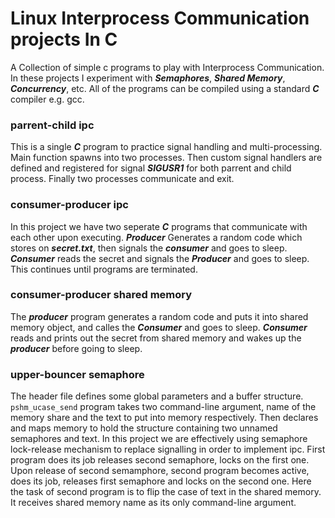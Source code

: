 # Linux Interprocess Communication projects In C
A Collection of simple c programs to play with Interprocess Communication. In these projects I experiment with ***Semaphores***, ***Shared Memory***, ***Concurrency***, etc. All of the programs can be compiled using a standard ***C*** compiler e.g. gcc.


### parrent-child ipc
This is a single ***C*** program to practice signal handling and multi-processing. Main function spawns into two processes. Then custom signal handlers are defined and registered for signal ***SIGUSR1*** for both parrent and child process. Finally two processes communicate and exit.

### consumer-producer ipc
In this project we have two seperate ***C*** programs that communicate with each other upon executing. ***Producer*** Generates a random code which stores on ***secret.txt***, then signals the ***consumer*** and goes to sleep. ***Consumer*** reads the secret and signals the ***Producer*** and goes to sleep. This continues until programs are terminated.

### consumer-producer shared memory
The ***producer*** program generates a random code and puts it into shared memory object, and calles the ***Consumer*** and goes to sleep. ***Consumer*** reads and prints out the secret from shared memory and wakes up the ***producer*** before going to sleep.

### upper-bouncer semaphore
The header file defines some global parameters and a buffer structure. `pshm_ucase_send` program takes two command-line argument, name of the memory share and the text to put into memory respectively. Then declares and maps memory to hold the structure containing two unnamed semaphores and text. In this project we are effectively using semaphore lock-release mechanism to replace signalling in order to implement ipc. First program does its job releases second semaphore, locks on the first one. Upon release of second semamphore, second program becomes active, does its job, releases first semaphore and locks on the second one. Here the task of second program is to flip the case of text in the shared memory. It receives shared memory name as its only command-line argument.

